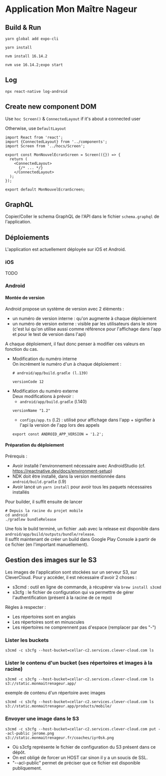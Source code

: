 # Application Mon Maître Nageur

## Build & Run
`yarn global add expo-cli`

`yarn install`

`nvm install 16.14.2`

`nvm use 16.14.2;expo start`

## Log
`npx react-native log-android`

## Create new component DOM

Use `hoc Screen()` & `ConnectedLayout` if it's about a connected user

Otherwise, use `DefaultLayout`

```
import React from 'react';
import {ConnectedLayout} from '../components';
import Screen from '../hocs/Screen';

export const MonNouvelEcranScreen = Screen(({}) => {
  return (
    <ConnectedLayout>
      {/* ... */}
    </ConnectedLayout>
  );
});

export default MonNouvelEcranScreen;
```

## GraphQL

Copier/Coller le schema GraphQL de l'API dans le fichier `schema.graphql` de l'application.

## Déploiements

L'application est actuellement déployée sur iOS et Android.

### iOS

TODO

### Android

#### Montée de version

Android propose un système de version avec 2 éléments :
* un numéro de version interne : qu'on augmente à chaque déploiement
* un numéro de version externe : visible par les utilisateurs dans le store (c'est lui qu'on utilise aussi comme référence pour l'affichage dans l'app et pour le test de version dans l'api)

A chaque déploiement, il faut donc penser à modifier ces valeurs en fonction du cas.

- Modification du numéro interne  
  On incrément le numéro d'un à chaque déploiement :
  ```
  # android/app/build.gradle (l.139)
  
  versionCode 12
  ```
- Modification du numéro externe  
  Deux modifications à prévoir :
  - `android/app/build.gradle` (l.140)
  ```
  versionName "1.2"
  ```
  - `configs/app.ts` (l.2) : utilisé pour affichage dans l'app + signifier à l'api la version de l'app lors des appels
  ```
  export const ANDROID_APP_VERSION = '1.2';
  ```
  
#### Préparation du déploiement

Prérequis :
* Avoir installé l'environnement nécessaire avec AndroidStudio (cf. https://reactnative.dev/docs/environment-setup)
* NDK doit être installé, dans la version mentionnée dans `android/build.gradle` (l.9)  
* Avoir lancé un `yarn install` pour avoir tous les paquets nécessaires installés

Pour builder, il suffit ensuite de lancer
```
# Depuis la racine du projet mobile
cd android
./gradlew bundleRelease
```
Une fois le build terminé, un fichier .aab avec la release est disponible dans `android/app/build/outputs/bundle/release`.  
Il suffit maintenant de créer un build dans Google Play Console à partir de ce fichier (en l'important manuellement).

## Gestion des images sur le S3

Les images de l'application sont stockées sur un serveur S3, sur CleverCloud. 
Pour y accéder, il est nécessaire d'avoir 2 choses :
* s3cmd : outil en ligne de commande, à récupérer via `brew install s3cmd`
* s3cfg : le fichier de configuration qui va permettre de gérer l'authentification (présent à la racine de ce repo)

Règles à respecter :
* Les répertoires sont en anglais
* Les répertoires sont en minuscules
* Les répertoires ne comprennent pas d'espace (remplacer par des "-")

### Lister les buckets

    s3cmd -c s3cfg --host-bucket=cellar-c2.services.clever-cloud.com ls

### Lister le contenu d'un bucket (ses répertoires et images à la racine)

    s3cmd -c s3cfg --host-bucket=cellar-c2.services.clever-cloud.com ls s3://static.monmaitrenageur.app/

exemple de contenu d'un répertoire avec images

    s3cmd -c s3cfg --host-bucket=cellar-c2.services.clever-cloud.com ls s3://static.monmaitrenageur.app/products/mobile/

### Envoyer une image dans le S3

    s3cmd -c s3cfg --host-bucket=cellar-c2.services.clever-cloud.com put --acl-public jerome.png s3://static.monmaitrenageur.fr/coaches/iyr0sk.png

- Où s3cfg représente le fichier de configuration du S3 présent dans ce dépôt.
- On est obligé de forcer un HOST car sinon il y a un soucis de SSL.
- "--acl-public" permet de préciser que ce fichier est disponible publiquement.
